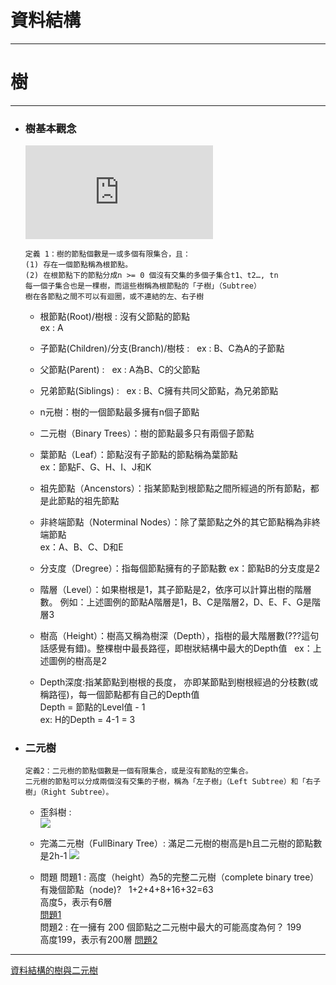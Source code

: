 # 資料結構
*****
# 樹
*****

+ ### 樹基本觀念  
	![](http://120.101.70.10/ds/lib/exe/fetch.php?media=wiki:complete_binary_tree.jpg)  
	```
	定義 1：樹的節點個數是一或多個有限集合，且：
	(1) 存在一個節點稱為根節點。
	(2) 在根節點下的節點分成n >= 0 個沒有交集的多個子集合t1、t2…, tn
	每一個子集合也是一棵樹，而這些樹稱為根節點的「子樹」（Subtree）
	樹在各節點之間不可以有迴圈，或不連結的左、右子樹
	```
	+ 根節點(Root)/樹根 :  沒有父節點的節點  
		ex : A  
		
	+ 子節點(Children)/分支(Branch)/樹枝 :  
		ex : B、C為A的子節點  
		
	+ 父節點(Parent) :  
		ex : A為B、C的父節點  
		
	+ 兄弟節點(Siblings) :  
		ex : B、C擁有共同父節點，為兄弟節點  
		
	+ n元樹：樹的一個節點最多擁有n個子節點  
	
	+ 二元樹（Binary Trees）：樹的節點最多只有兩個子節點  
	
	+ 葉節點（Leaf）：節點沒有子節點的節點稱為葉節點  
		ex：節點F、G、H、I、J和K  
		
	+ 祖先節點（Ancenstors）：指某節點到根節點之間所經過的所有節點，都是此節點的祖先節點  
	
	+ 非終端節點（Noterminal Nodes）：除了葉節點之外的其它節點稱為非終端節點  
		ex：A、B、C、D和E  
	+ 分支度（Dregree）：指每個節點擁有的子節點數
		ex：節點B的分支度是2  
		
	+ 階層（Level）：如果樹根是1，其子節點是2，依序可以計算出樹的階層數。
		例如：上述圖例的節點A階層是1，B、C是階層2，D、E、F、G是階層3  
		
	+ 樹高（Height）：樹高又稱為樹深（Depth），指樹的最大階層數(???這句話感覺有錯)。整棵樹中最長路徑，即樹狀結構中最大的Depth值  
		ex：上述圖例的樹高是2  
		
	+ Depth深度:指某節點到樹根的長度， 亦即某節點到樹根經過的分枝數(或稱路徑)，每一個節點都有自己的Depth值  
	  	Depth = 節點的Level值 - 1  
		ex: H的Depth = 4-1 = 3
	
+ ### 二元樹
	```
	定義2：二元樹的節點個數是一個有限集合，或是沒有節點的空集合。
	二元樹的節點可以分成兩個沒有交集的子樹，稱為「左子樹」（Left Subtree）和「右子樹」（Right Subtree）。
	```
	+ 歪斜樹 :  
	![](http://slidesplayer.com/11358378/61/images/10/7-2+%E4%BA%8C%E5%85%83%E6%A8%B9%E7%9A%84%E5%9F%BA%E7%A4%8E-%E6%AD%AA%E6%96%9C%E6%A8%B9+%E5%B7%A6%E9%82%8A%E9%80%99%E6%A3%B5%E6%A8%B9%E6%B2%92%E6%9C%89%E5%8F%B3%E5%AD%90%E6%A8%B9%EF%BC%8C%E5%8F%B3%E9%82%8A%E9%80%99%E6%A3%B5%E6%A8%B9%E6%B2%92%E6%9C%89%E5%B7%A6%E5%AD%90%E6%A8%B9%EF%BC%8C%E9%9B%96%E7%84%B6%E6%93%81%E6%9C%89%E7%9B%B8%E5%90%8C%E7%AF%80%E9%BB%9E%EF%BC%8C%E4%BD%86%E6%98%AF%E9%80%99%E6%98%AF%E5%85%A9%E6%A3%B5%E4%B8%8D%E5%90%8C%E7%9A%84%E4%BA%8C%E5%85%83%E6%A8%B9%EF%BC%8C%E5%9B%A0%E7%82%BA%E6%89%80%E6%9C%89%E7%AF%80%E9%BB%9E%E9%83%BD%E6%98%AF%E5%90%91%E5%B7%A6%E5%AD%90%E6%A8%B9%E6%88%96%E5%8F%B3%E5%AD%90%E6%A8%B9%E6%AD%AA%E6%96%9C%EF%BC%8C%E7%A8%B1%E7%82%BA%E3%80%8C%E6%AD%AA%E6%96%9C%E6%A8%B9%E3%80%8D%EF%BC%88Skewed+Tree%EF%BC%89%EF%BC%8C%E5%A6%82%E4%B8%8B%E5%9C%96%E6%89%80%E7%A4%BA%EF%BC%9A.jpg)
	
	+ 完滿二元樹（FullBinary Tree）: 滿足二元樹的樹高是h且二元樹的節點數是2h-1
	![](http://pic.pimg.tw/emn178/1354416838-422111732.png)
	
	+ 問題
		問題1 : 高度（height）為5的完整二元樹（complete binary tree）有幾個節點（node)?  
			1+2+4+8+16+32=63  
			高度5，表示有6層  
		[問題1](https://bbs.mychat.to/sindex.php?t931789.html)  
		問題2 : 在一擁有 200 個節點之二元樹中最大的可能高度為何？ 
			199  
			高度199，表示有200層
		[問題2](https://tw.answers.yahoo.com/question/index?qid=20080614000010KK00912) 

*****
[資料結構的樹與二元樹](http://wayne.cif.takming.edu.tw/datastru/tree.pdf)  

